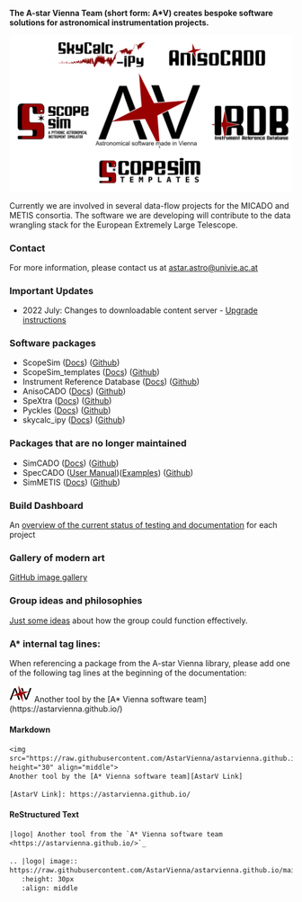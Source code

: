 <!--- <img src="https://raw.githubusercontent.com/AstarVienna/astarvienna.github.io/main/logos/star_t.png" height="100"> --->

**The A-star Vienna Team (short form: A*V) creates bespoke software solutions for astronomical instrumentation projects.**

<img src="https://raw.githubusercontent.com/AstarVienna/astarvienna.github.io/main/logos/Logos_Collage_t.png" width="700">


Currently we are involved in several data-flow projects for the MICADO and METIS consortia.
The software we are developing will contribute to the data wrangling stack for the European Extremely Large Telescope.

### Contact
For more information, please contact us at astar.astro@univie.ac.at

### Important Updates
- 2022 July: Changes to downloadable content server - [Upgrade instructions](server_upgrade_instructions.md)

### Software packages

- ScopeSim ([Docs](https://scopesim.readthedocs.io/en/latest/)) ([Github](https://github.com/AstarVienna/ScopeSim))
- ScopeSim_templates ([Docs](https://scopesim-templates.readthedocs.io/en/latest/)) ([Github](https://github.com/AstarVienna/ScopeSim_Templates))
- Instrument Reference Database ([Docs](https://irdb.readthedocs.io/en/latest/)) ([Github](https://github.com/AstarVienna/irdb))
- AnisoCADO ([Docs](https://anisocado.readthedocs.io/en/latest/)) ([Github](https://github.com/AstarVienna/anisocado))
- SpeXtra ([Docs](https://spextra.readthedocs.io/en/latest/)) ([Github](https://github.com/miguelverdugo/speXtra))
- Pyckles ([Docs](https://pyckles.readthedocs.io/en/latest/)) ([Github](https://github.com/AstarVienna/Pyckles))
- skycalc_ipy ([Docs](https://skycalc-ipy.readthedocs.io/en/latest/)) ([Github](https://github.com/AstarVienna/skycalc_ipy))

### Packages that are no longer maintained

- SimCADO ([Docs](https://simcado.readthedocs.io/en/latest/)) ([Github](https://github.com/astronomyk/SimCADO))
- SpecCADO ([User Manual](https://github.com/oczoske/SpecCADO/blob/master/User_Manual.pdf))([Examples](https://github.com/oczoske/SpecCADO/tree/master/example)) ([Github](https://github.com/oczoske/SpecCADO))
- SimMETIS ([Docs](https://github.com/astronomyk/SimMETIS/tree/master/doc)) ([Github](https://github.com/astronomyk/SimMETIS))

### Build Dashboard

An [overview of the current status of testing and documentation](dashboard.md) for each project

### Gallery of modern art
[GitHub image gallery](https://github.com/AstarVienna/astarvienna.github.io/tree/main/modern_art)

### Group ideas and philosophies
[Just some ideas](group_ideas/coding_philosophy.md) about how the group could function effectively.

### A* internal tag lines:

When referencing a package from the A-star Vienna library, please add one of the following tag lines at the beginning of the documentation:

<img src="https://raw.githubusercontent.com/AstarVienna/astarvienna.github.io/main/logos/star_small_t.png" height="30"> 
Another tool by the [A* Vienna software team](https://astarvienna.github.io/)

#### Markdown
``` 
<img src="https://raw.githubusercontent.com/AstarVienna/astarvienna.github.io/main/logos/star_small_t.png" height="30" align="middle"> 
Another tool by the [A* Vienna software team][AstarV Link]

[AstarV Link]: https://astarvienna.github.io/
```

#### ReStructured Text
```
|logo| Another tool from the `A* Vienna software team <https://astarvienna.github.io/>`_

.. |logo| image:: https://raw.githubusercontent.com/AstarVienna/astarvienna.github.io/main/logos/star_small_t.png
   :height: 30px
   :align: middle
```
